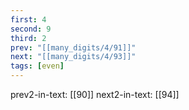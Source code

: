```yaml
---
first: 4
second: 9
third: 2
prev: "[[many_digits/4/91]]"
next: "[[many_digits/4/93]]"
tags: [even]
---
```

prev2-in-text: [[90]]
next2-in-text: [[94]]
